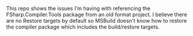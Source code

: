 This repo shows the issues I'm having with referencing the 
FSharp.Compiler.Tools package from an old format project.
I believe there are no Restore targets by default so MSBuild
doesn't know how to restore the compiler package which
includes the build/restore targets.
